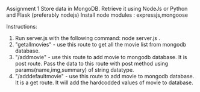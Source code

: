 Assignment 1
Store data in MongoDB. Retrieve it using NodeJs or Python and Flask (preferably nodejs)
Install node modules : expressjs,mongoose

Instructions:
1) Run server.js with the following command: node server.js .
2) "getallmovies" - use this route to get all the movie list from mongodb database.
3) "/addmovie" - use this route to add movie to mongodb database. It is post route. Pass the data to this route with post method using params(name,img,summary) of string datatype.
4) "/adddefaultmovie" -  use this route to add movie to mongodb database. It is a get route. It will add the hardcodded values of movie to database.
